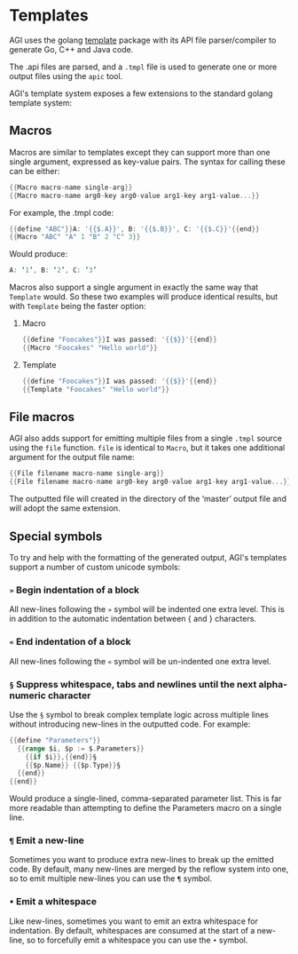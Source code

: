 # Templates

AGI uses the golang [template] package with its API file parser/compiler to generate Go, C++ and Java code.

The .api files are parsed, and a `.tmpl` file is used to generate one or more output files using the `apic` tool.

AGI's template system exposes a few extensions to the standard golang template system:

## Macros

Macros are similar to templates except they can support more than one single
argument, expressed as key-value pairs. The syntax for calling these can be
either:

```go
{{Macro macro-name single-arg}}
{{Macro macro-name arg0-key arg0-value arg1-key arg1-value...}}
```

For example, the .tmpl code:

```go
{{define "ABC"}}A: '{{$.A}}', B: '{{$.B}}', C: '{{$.C}}'{{end}}
{{Macro "ABC" "A" 1 "B" 2 "C" 3}}
```

Would produce:

```go
A: ‘1’, B: ‘2’, C: ‘3’
```

Macros also support a single argument in exactly the same way that `Template`
would. So these two examples will produce identical results, but with `Template`
being the faster option:

1.  Macro

    ```go
    {{define "Foocakes"}}I was passed: '{{$}}'{{end}}
    {{Macro "Foocakes" "Hello world"}}
    ```

2.  Template

    ```go
    {{define "Foocakes"}}I was passed: '{{$}}'{{end}}
    {{Template "Foocakes" "Hello world"}}
    ```

## File macros

AGI also adds support for emitting multiple files from a single `.tmpl` source using the `file` function.
`file` is identical to `Macro`, but it takes one additional argument for the output file name:

```go
{{File filename macro-name single-arg}}
{{File filename macro-name arg0-key arg0-value arg1-key arg1-value...}}
```

The outputted file will created in the directory of the ‘master’ output file and
will adopt the same extension.

## Special symbols

To try and help with the formatting of the generated output, AGI's templates support a number of custom unicode symbols:

### `»` Begin indentation of a block

All new-lines following the `»` symbol will be indented one extra level. This is in addition to the automatic indentation between { and } characters.

### `«` End indentation of a block

All new-lines following the `«` symbol will be un-indented one extra level.

### `§` Suppress whitespace, tabs and newlines until the next alpha-numeric character

Use the `§` symbol to break complex template logic across multiple lines without introducing new-lines in the outputted code. For example:

```go
{{define "Parameters"}}
  {{range $i, $p := $.Parameters}}
    {{if $i}},{{end}}§
    {{$p.Name}} {{$p.Type}}§
  {{end}}
{{end}}
```

Would produce a single-lined, comma-separated parameter list. This is far more readable than attempting to define the Parameters macro on a single line.

### `¶` Emit a new-line

Sometimes you want to produce extra new-lines to break up the emitted code. By default, many new-lines are merged by the reflow system into one, so to emit multiple new-lines you can use the `¶` symbol.

### `•` Emit a whitespace

Like new-lines, sometimes you want to emit an extra whitespace for indentation.
By default, whitespaces are consumed at the start of a new-line, so to forcefully emit a whitespace you can use the `•` symbol.

[template]: http://golang.org/pkg/text/template/